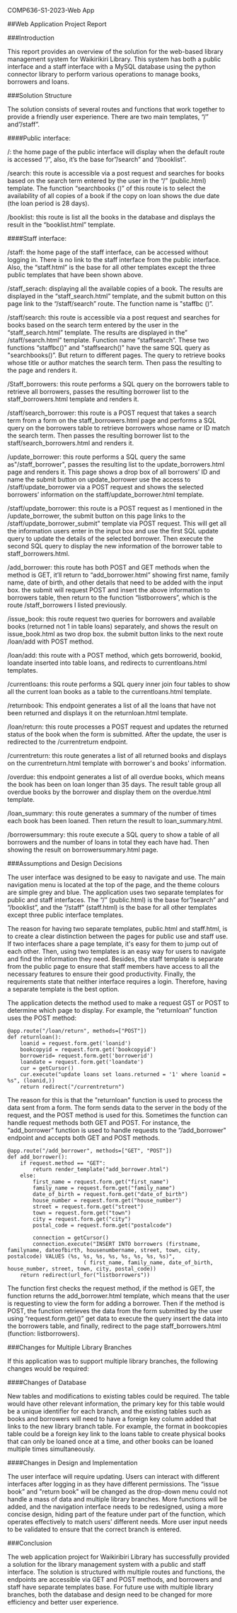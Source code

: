 
COMP636-S1-2023-Web App

##Web Application Project Report


###Introduction

This report provides an overview of the solution for the web-based library management system for Waikirikiri Library. This system has both a public interface and a staff interface with a MySQL database using the python connector library to perform various operations to manage books, borrowers and loans.

###Solution Structure

The solution consists of several routes and functions that work together to provide a friendly user experience.
There are two main templates, “/” and”/staff”.

####Public interface:

/: the home page of the public interface will display when the default route is accessed “/”, also, it’s the base for”/search” and “/booklist”.

/search: this route is accessible via a post request and searches for books based on the search term entered by the user in the “/” (public.html) template. The function “searchbooks ()” of this route is to select the availability of all copies of a book if the copy on loan shows the due date (the loan period is 28 days).

/booklist: this route is list all the books in the database and displays the result in the “booklist.html” template.

####Staff interface:

/staff: the home page of the staff interface, can be accessed without logging in. There is no link to the staff interface from the public interface. Also, the “staff.html” is the base for all other templates except the three public templates that have been shown above.

/staff_serach: displaying all the available copies of a book. The results are displayed in the “staff_search.html” template, and the submit button on this page link to the “/staff/search” route. The function name is "staffbc ()”.

/staff/search: this route is accessible via a post request and searches for books based on the search term entered by the user in the “staff_search.html” template. The results are displayed in the” /staff/search.html” template. Function name “staffsearch”. These two functions “staffbc()" and "staffsearch()" have the same SQL query as "searchbooks()”. But return to different pages. The query to retrieve books whose title or author matches the search term. Then pass the resulting to the page and renders it. 

/Staff_borrowers: this route performs a SQL query on the borrowers table to retrieve all borrowers, passes the resulting borrower list to the staff_borrowers.html template and renders it.

/staff/search_borrower: this route is a POST request that takes a search term from a form on the staff_borrowers.html page and performs a SQL query on the borrowers table to retrieve borrowers whose name or ID match the search term. Then passes the resulting borrower list to the staff/search_borrowers.html and renders it.

/update_borrower: this route performs a SQL query the same as"/staff_borrower", passes the resulting list to the update_borrowers.html page and renders it. This page shows a drop box of all borrowers’ ID and name the submit button on update_borrower use the access to /staff/update_borrower via a POST request and shows the selected borrowers’ information on the staff/update_borrower.html template.

/staff/update_borrower: this route is a POST request as I mentioned in the /update_borrower, the submit button on this page links to the /staff/update_borrower_submit" template via POST request. This will get all the information users enter in the input box and use the first SQL update query to update the details of the selected borrower. Then execute the second SQL query to display the new information of the borrower table to staff_borrowers.html.

/add_borrower: this route has both POST and GET methods when the method is GET, it’ll return to “add_borrower.html” showing first name, family name, date of birth, and other details that need to be added with the input box. the submit will request POST and insert the above information to borrowers table, then return to the function “listborrowers”, which is the route /staff_borrowers I listed previously.

/issue_book: this route request two queries for borrowers and available books (returned not 1 in table loans) separately, and shows the result on issue_book.html as two drop box. the submit button links to the next route /loan/add with POST method.

/loan/add: this route with a POST method, which gets borrowerid, bookid, loandate inserted into table loans, and redirects to currentloans.html templates.

/currentloans: this route performs a SQL query inner join four tables to show all the current loan books as a table to the currentloans.html template.

/returnbook: This endpoint generates a list of all the loans that have not been returned and displays it on the returnloan.html template.

/loan/return: this route processes a POST request and updates the returned status of the book when the form is submitted. After the update, the user is redirected to the /currentreturn endpoint.

/currentreturn: this route generates a list of all returned books and displays on the currentreturn.html template with borrower's and books' information.

/overdue: this endpoint generates a list of all overdue books, which means the book has been on loan longer than 35 days. The result table group all overdue books by the borrower and display them on the overdue.html template.

/loan_summary: this route generates a summary of the number of times each book has been loaned. Then return the result to loan_summary.html.

/borrowersummary: this route execute a SQL query to show a table of all borrowers and the number of loans in total they each have had. Then showing the result on borrowersummary.html page.

###Assumptions and Design Decisions

The user interface was designed to be easy to navigate and use. The main navigation menu is located at the top of the page, and the theme colours are simple grey and blue. The application uses two separate templates for public and staff interfaces. The “/” (public.html) is the base for”/search” and “/booklist”, and the “/staff” (staff.html) is the base for all other templates except three public interface templates.

The reason for having two separate templates, public.html and staff.html, is to create a clear distinction between the pages for public use and staff use. If two interfaces share a page template, it's easy for them to jump out of each other. Then, using two templates is an easy way for users to navigate and find the information they need. Besides, the staff template is separate from the public page to ensure that staff members have access to all the necessary features to ensure their good productivity. Finally, the requirements state that neither interface requires a login. Therefore, having a separate template is the best option.

The application detects the method used to make a request GST or POST to determine which page to display.
For example, the “returnloan” function uses the POST method:

    @app.route("/loan/return", methods=["POST"])
    def returnloan():
        loanid = request.form.get('loanid')
        bookcopyid = request.form.get('bookcopyid')  
        borrowerid= request.form.get('borrowerid')  
        loandate = request.form.get('loandate')   
        cur = getCursor()
        cur.execute("update loans set loans.returned = '1' where loanid = %s", (loanid,))
        return redirect("/currentreturn")
 
The reason for this is that the "returnloan" function is used to process the data sent from a form. The form sends data to the server in the body of the request, and the POST method is used for this.
Sometimes the function can handle request methods both GET and POST.
For instance, the “add_borrower” function is used to handle requests to the “/add_borrower" endpoint and accepts both GET and POST methods. 

    @app.route("/add_borrower", methods=["GET", "POST"])
    def add_borrower():
        if request.method == "GET":
            return render_template("add_borrower.html")
        else:
            first_name = request.form.get("first_name")
            family_name = request.form.get("family_name")
            date_of_birth = request.form.get("date_of_birth")
            house_number = request.form.get("house_number")
            street = request.form.get("street")
            town = request.form.get("town")
            city = request.form.get("city")
            postal_code = request.form.get("postalcode")

            connection = getCursor()
            connection.execute("INSERT INTO borrowers (firstname, familyname, dateofbirth, housenumbername, street, town, city, postalcode) VALUES (%s, %s, %s, %s, %s, %s, %s, %s)",
                            ( first_name, family_name, date_of_birth, house_number, street, town, city, postal_code))    
        return redirect(url_for("listborrowers"))

The function first checks the request method, if the method is GET, the function returns the add_borrower.html template, which means that the user is requesting to view the form for adding a borrower. Then if the method is POST, the function retrieves the data from the form submitted by the user using “request.form.get()” get data to execute the query insert the data into the borrowers table, and finally, redirect to the page staff_borrowers.html (function: listborrowers). 

###Changes for Multiple Library Branches

If this application was to support multiple library branches, the following changes would be required:

####Changes of Database

New tables and modifications to existing tables could be required. The table would have other relevant information, the primary key for this table would be a unique identifier for each branch, and the existing tables such as books and borrowers will need to have a foreign key column added that links to the new library branch table. For example, the format in bookcopies table could be a foreign key link to the loans table to create physical books that can only be loaned once at a time, and other books can be loaned multiple times simultaneously. 

####Changes in Design and Implementation

The user interface will require updating. Users can interact with different interfaces after logging in as they have different permissions. The “issue book” and "return book" will be changed as the drop-down menu could not handle a mass of data and multiple library branches. More functions will be added, and the navigation interface needs to be redesigned, using a more concise design, hiding part of the feature under part of the function, which operates effectively to match users’ different needs. More user input needs to be validated to ensure that the correct branch is entered.

###Conclusion

The web application project for Waikiribiri Library has successfully provided a solution for the library management system with a public and staff interface. The solution is structured with multiple routes and functions, the endpoints are accessible via GET and POST methods, and borrowers and staff have separate templates base. For future use with multiple library branches, both the database and design need to be changed for more efficiency and better user experience.
